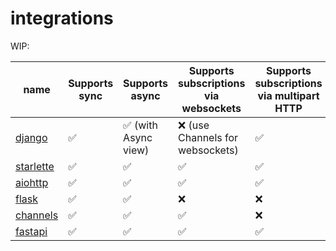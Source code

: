 # integrations

WIP:

| name                                         | Supports sync | Supports async       | Supports subscriptions via websockets | Supports subscriptions via multipart HTTP | Supports file uploads | Supports batch queries |
| -------------------------------------------- | ------------- | -------------------- | ------------------------------------- | ----------------------------------------- | --------------------- | ---------------------- |
| [django](/docs/integrations/django.md)       | ✅            | ✅ (with Async view) | ❌ (use Channels for websockets)      | ✅                                        | ✅                    | ❌                     |
| [starlette](/docs/integrations/starlette.md) | ✅            | ✅                   | ✅                                    | ✅                                        | ✅                    | ✅                     |
| [aiohttp](/docs/integrations/aiohttp.md)     | ✅            | ✅                   | ✅                                    | ✅                                        | ✅                    | ✅                     |
| [flask](/docs/integrations/flask.md)         | ✅            | ✅                   | ❌                                    | ❌                                        | ✅                    | ✅                     |
| [channels](/docs/integrations/channels.md)   | ✅            | ✅                   | ✅                                    | ❌                                        | ✅                    | ✅                     |
| [fastapi](/docs/integrations/fastapi.md)     | ✅            | ✅                   | ✅                                    | ✅                                        | ✅                    | ✅                     |
